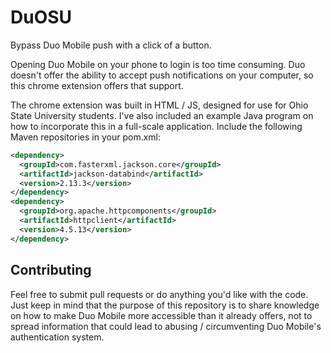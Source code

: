# DuOSU
Bypass Duo Mobile push with a click of a button.

Opening Duo Mobile on your phone to login is too time consuming. Duo doesn't offer the ability to accept push notifications on your computer, so this chrome extension offers that support.

The chrome extension was built in HTML / JS, designed for use for Ohio State University students. I've also included an example Java program on how to incorporate this in a full-scale application. Include the following Maven repositories in your pom.xml:

```xml
<dependency>
  <groupId>com.fasterxml.jackson.core</groupId>
  <artifactId>jackson-databind</artifactId>
  <version>2.13.3</version>
</dependency>
<dependency>
  <groupId>org.apache.httpcomponents</groupId>
  <artifactId>httpclient</artifactId>
  <version>4.5.13</version>
</dependency>
```

Contributing
------------

Feel free to submit pull requests or do anything you'd like with the code. Just keep in mind that the purpose of this repository is to share knowledge on how to make Duo Mobile more accessible than it already offers, not to spread information that could lead to abusing / circumventing Duo Mobile's authentication system.
